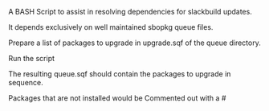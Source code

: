 A BASH Script to assist in resolving dependencies for slackbuild updates.

It depends exclusively on well maintained sbopkg queue files.

Prepare a list of packages to upgrade in upgrade.sqf of the queue directory.

Run the script

The resulting queue.sqf should contain the packages to upgrade in sequence.

Packages that are not installed would be Commented out with a # 
